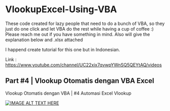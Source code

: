 # VlookupExcel-Using-VBA

These code created for lazy people that need to do a bunch of VBA, so they just do one click and let VBA do the rest while having a cup of coffee :)
Please reach me out if you have something in mind. Also will give the explanation below and .xlsx attached

I happend create tutorial for this one but in Indonesian.

Link : https://www.youtube.com/channel/UC22xix7qvwpYWnSQ5QEYtAQ/videos

## Part #4 | Vlookup Otomatis dengan VBA Excel
Vlookup Otomatis dengan VBA | #4 Automasi Excel Vlookup

[![IMAGE ALT TEXT HERE](https://img.youtube.com/vi/Muyl2CrBHhU/0.jpg)](https://www.youtube.com/watch?v=Muyl2CrBHhU)

